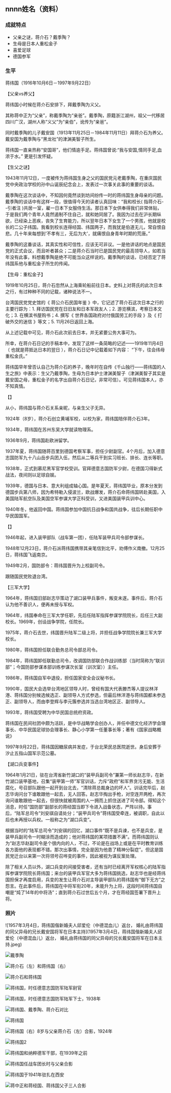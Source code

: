 ## nnnn姓名（资料）

### 成就特点

- 父亲之谜，蒋介石？戴季陶？
- 生母是日本人重松金子
- 喜爱足球
- 德国参军


### 生平

蒋纬国（1916年10月6日－1997年9月22日）

【父亲vs养父】

蒋纬国小时候在蒋介石安排下，拜戴季陶为义父。

其称蒋中正为“父亲”，称戴季陶为“亲爸”。戴季陶，原籍浙江湖州，祖父一代移居四川广汉，湖州人称“义父”为“亲伯”，讹传为“亲爸”。

同时戴季陶的儿子戴安国（1913年11月25日－1984年11月11日）拜蒋介石为养父。戴安国为戴季陶与“黑龙社”的津渊美智子所生。

蒋纬国一直亲热称“安国哥”，他们情逾手足。蒋纬国曾说:“我与安国,情同手足,血浓于水。” 更是引发怀疑。

【生父之谜】

1943年11月12日，一度被传为蒋纬国生身之父的国民党元老戴季陶，在重庆国民党中央政治学校的孙中山诞辰纪念会上，发表过一次事关此事的重要的谈话。

戴季陶在这次谈话中，不知因何竟然谈到坊间纷传一时的蒋纬国生身母亲的问题。戴季陶的谈话中有这样一段，很值得今天的读者认真回味：“我和校长( 指蒋介石--引者注 )共居一室，雇一日本下女服侍生活。那日本下女供奉得我们非常体贴，于是我们两个青年人竟然遏制不住自己，就和她同居了。我因为过去在沪长期纵欲，已经染上恶疾，丧失了生育能力，所以翌年日本下女生了一个男孩，他就是校长的二公子纬国。我看到校长连得经国、纬国两子，而我犹是伯道无儿，常自恨自悲。几十年来每想到‘不孝有三，无后为大'，就痛恨自身青年时期的荒唐。”

戴季陶的这番谈话，其真实性和可信性，应该无可非议。一是他讲话的地点是国民党的正式会议，而且听者甚众；二是蒋介石当时已是国民党的最高领导人，如若当年没有此事，料想戴季陶是绝不可能当众这样说的。戴季陶的谈话，已经否定了蒋纬国系他与重松金子所生的传闻。

【生母：重松金子】

1919年10月25日，蒋介石忽然从上海乘轮船前往日本。史料上对蒋氏的此次日本之行，有过种种不同的记载，诸种说法不一。

台湾国民党党史馆的《 蒋公介石民国年鉴 》中，它记述了蒋介石这次日本之行的主要行踪为：1. 拜访国民党在日旧友和日本军政友人；2. 游览横滨，考察日本文化；3. 在横滨书屋购书；4. 撰写《 世界各国政府对付俄国劳工的手段 》及《 打破外交的迷信 》等文；5. 11月26日返回上海。

从上述记载中可见，蒋介石此次前去日本，并无紧要公务大事可为。

所幸，在蒋介石日记的手稿本中，发现了这样一条简略的记述——1919年11月4日 （ 也就是蒋抵达日本的翌日 ），蒋介石日记中记载着如下内容：
“下午，往会纬母重松金氏。”



蒋纬国早年曾否认自己为蒋介石的养子，晚年时在自传《千山独行——蒋纬国的人生之旅》中表示：生父乃戴季陶，生母为日本护士津渊美智子（津渊美智子其实是戴安国之母，重松金子的名字出自蒋介石日记，非常可信）。可见蒋纬国本人，亦不知真情。



【】

从小，蒋纬国与蒋介石关系亲昵，与亲生父子无异。

1924年（8岁），蒋介石创立黄埔军校，以校为家，蒋纬国陪伴蒋介石3年。

1934年，蒋纬国在苏州东吴大学就读物理系。

1936年9月，蒋纬国赴欧洲留学。

1937年夏，蒋纬国随蒋百里到德国考察军事，担任少尉副官。4个月后，加入德意志国防军九十八山岳步兵团入伍，然后从二等兵干到实习班长、排长、连长等职。

1938年，正式到慕尼黑军官学校受训。官拜德意志国防军少尉，在德国习得新式战法，夜间则以足球自娱。

1939年，德国与日本、意大利组成轴心国。是年夏天，蒋纬国毕业，原本分发到德国步兵第八师，因为希特勒入侵波兰，欧战爆发，蒋介石命蒋纬国转赴美国，入美国陆军航空队及美国空军参谋大学正科受训，又进美国装甲兵训中心。

1940年冬，他返回中国。蒋纬国参加中国抗日战争和国共战争，往后长期任职中华民国国军。

【】

1946年起，进入装甲部队（战车第一团），任陆军装甲兵司令部参谋长。

1948年12月23日，蒋介石派蒋纬国携带其亲笔信到北平，劝傅作义南撤。12月25日，蒋纬国飞返南京。

1949年2月，国防部令：蒋纬国晋升为上校副司令。

跟随国民党败退台湾。

【三军大学】

1964年，蒋纬国旧部赵志华策动了湖口装甲兵事件，叛变未遂。事件后，蒋介石认为他不善识人，便再未授与军权。

1964年，纬国奉命在三军大学任职，先后任陆军指挥参谋学院院长，后任三大副校长。1969年，创设战争学院，任院长。

1975年，蒋介石去世，纬国晋升陆军二级上将，并担任战争学院院长兼三军大学校长。



1980年，蒋纬国担任联合勤务总司令部总司令。

1984年，蒋纬国卸任联勤总司令，改调国防部联合作战训练部（当时简称为“联训部”；今国防部参谋本部训练参谋次长室（训次室））主任。

1986年，蒋纬国自军中退役，担任国家安全会议秘书长。

1990年，国民大会选举台湾地区领导人时，曾经有国大代表滕杰等人提议林洋港、蒋纬国分别候选候选正、副领导人方式参选，但最后林洋港与蒋纬国都未参选正、副领导人，而由李登辉与李元簇参选并当选台湾地区正、副领导人。

1993年，蒋纬国受聘为中华民国总统府资政。

蒋纬国在民间社团中颇为活跃，是中华战略学会创办人，并任中德文化经济学会理事长、中华民国足球协会理事长、静心小学第一任董事长等；著有《国家战略概说》

1997年9月22日，蒋纬国因糖尿病并发症，于台北荣民总医院逝世。身后安葬于汐止五指山国军示范公墓。

【湖口兵变事件】

1964年1月21日，驻在台湾省新竹湖口的“装甲兵副司令”兼第一师长赵志华，在新竹湖口装甲基地，召集“装甲第一师”军官训话，力斥“政府”和军界贪污无能、生活腐化，号召部队跟他一起开到台北去，“清除蒋总裁身边的坏人”。训话完毕后，赵志华询问台下谁敢跟他一起去，无人回答。赵志华掏出手枪，对空连开两枪，再次询问谁敢跟他一起去，但很快就被周围的人一拥而上抓住送进了司令部。得知这个消息，时任“国防部”副部长的蒋经国当即下令进入战备状态，严阵以待。事后，“陆军总司令”刘安祺自请处分；“装甲兵司令”蒋纬国受牵连，被调职，自此以后也未再授以兵权。一般称之为“湖口兵变”。

根据当时的“陆军总司令”刘安祺的回忆，湖口事件“既不是兵谏，也不是兵变，是装甲兵副司令一时糊涂而造成的；他对蒋纬国的某项措置不满”。而蒋纬国则认为“赵志华赵副司令是个很内向的人，不过，不论是在战场上或是在平时教育训练各方面他的表现都不错。那次出事情，完全是因为他患了精神分裂症”。但这是国民党迁台以来第一次将领号召哗变的事件，因此被视为谋反案处理。



除了相关人员以外，湖口兵变的间接受害者，还有当时已经离开军权核心的陆军指挥参谋学院院长蒋纬国；来台的装甲兵军官大多为蒋纬国挑选，赵志华也是经蒋纬国担保才再度启用，兵变的发生让蒋介石对主导装甲部队的蒋纬国有“御下无方”之怨言。在此事件后，蒋纬国在中将军衔20年，未能升为上将，这段时间蒋纬国自嘲是“炖了14年的中将汤”；直到蒋介石过世后五个月，才在蒋经国签署下晋升上将。

### 照片

![1957年3月4日，蒋纬国偕新婚夫人邱爱伦（中德混血儿）返台， 婚礼由蒋纬国的同父异母的兄长戴安国将军在日本主持](1957年3月4日，蒋纬国偕新婚夫人邱爱伦（中德混血儿）返台， 婚礼由蒋纬国的同父异母的兄长戴安国将军在日本主持.jpeg)

![戴季陶](戴季陶.jpg)

![蒋介石（左）和蒋纬国（右）](蒋介石（左）和蒋纬国（右）.jpg)

![蒋介石和蒋纬国](蒋介石和蒋纬国.jpg)

![蒋纬国，时任德意志国防军陆军尉官](蒋纬国，时任德意志国防军陆军尉官.jpg)

![蒋纬国，时任德意志国防军陆军下士，1938年](蒋纬国，时任德意志国防军陆军下士，1938年.jpg)

![蒋纬国、戴季陶、蒋介石对比](蒋纬国、戴季陶、蒋介石对比.jpg)

![蒋纬国](蒋纬国.jpg)

![蒋纬国（右）8岁与父亲蒋介石（左）合影，1924年](蒋纬国（右）8岁与父亲蒋介石（左）合影，1924年.jpg)

![蒋纬国2](蒋纬国2.jpg)

![蒋纬国和纳粹德军干部，在1939年之前](蒋纬国和纳粹德军干部，在1939年之前.jpg)

![蒋纬国任战车团长时与父亲合影](蒋纬国任战车团长时与父亲合影.jpg)

![蒋纬国于1941年驻扎在西安](蒋纬国于1941年驻扎在西安.jpg)

![蒋中正和蒋经国、蒋纬国父子三人合影](蒋中正和蒋经国、蒋纬国父子三人合影.jpg)